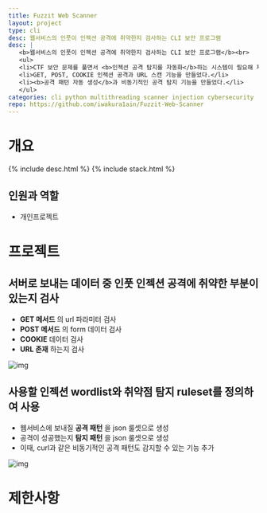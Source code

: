 ```yaml
---
title: Fuzzit Web Scanner
layout: project
type: cli
desc: 웹서비스의 인풋이 인젝션 공격에 취약한지 검사하는 CLI 보안 프로그램
desc: |
   <b>웹서비스의 인풋이 인젝션 공격에 취약한지 검사하는 CLI 보안 프로그램</b><br>
   <ul>
   <li>CTF 보안 문제를 풀면서 <b>인젝션 공격 탐지를 자동화</b>하는 시스템이 필요해 제작했다.</li>
   <li>GET, POST, COOKIE 인젝션 공격과 URL 스캔 기능을 만들었다.</li>
   <li><b>공격 패턴 자동 생성</b>과 비동기적인 공격 탐지 기능을 만들었다.</li>
   </ul>
categories: cli python multithreading scanner injection cybersecurity 
repo: https://github.com/iwakura1ain/Fuzzit-Web-Scanner
---
```



# 개요

{% include desc.html %}
{% include stack.html %}


## 인원과 역할

-   개인프로젝트


# 프로젝트


## 서버로 보내는 데이터 중 인풋 인젝션 공격에 취약한 부분이 있는지 검사

-   **GET 메서드** 의 url 파라미터 검사
-   **POST 메서드** 의 form 데이터 검사
-   **COOKIE** 데이터 검사
-   **URL 존재** 하는지 검사

![img](./fuzzit-help.png)


## 사용할 인젝션 wordlist와 취약점 탐지 ruleset를 정의하여 사용

-   웹서비스에 보내질 **공격 패턴** 을 json 룰셋으로 생성
-   공격이 성공했는지 **탐지 패턴** 을 json 룰셋으로 생성
-   이때, curl과 같은 비동기적인 공격 패턴도 감지할 수 있는 기능 추가

![img](./fuzzit-ruleset.png)


# 제한사항
